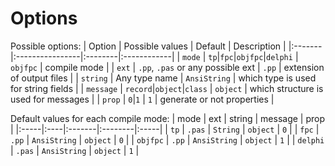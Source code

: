 # Options #

Possible options:
| Option | Possible values | Default | Description |
|:-------|:----------------|:--------|:------------|
| `mode` | `tp`|`fpc`|`objfpc`|`delphi` | `objfpc` | compile mode |
| `ext`  | `.pp`, `.pas` or any possible ext | `.pp`   | extension of output files |
| `string` | Any type name   | `AnsiString` | which type is used for string fields |
| `message` | `record`|`object`|`class` | `object` | which structure is used for messages |
| `prop` | `0`|`1`         | `1`     | generate or not properties |

Default values for each compile mode:
| mode | ext | string | message | prop |
|:-----|:----|:-------|:--------|:-----|
| `tp` | `.pas` | `String` | `object` | `0`  |
| `fpc` | `.pp` | `AnsiString` | `object` | `0`  |
| `objfpc` | `.pp` | `AnsiString` | `object` | `1`  |
| `delphi` | `.pas` | `AnsiString` | `object` | `1`  |